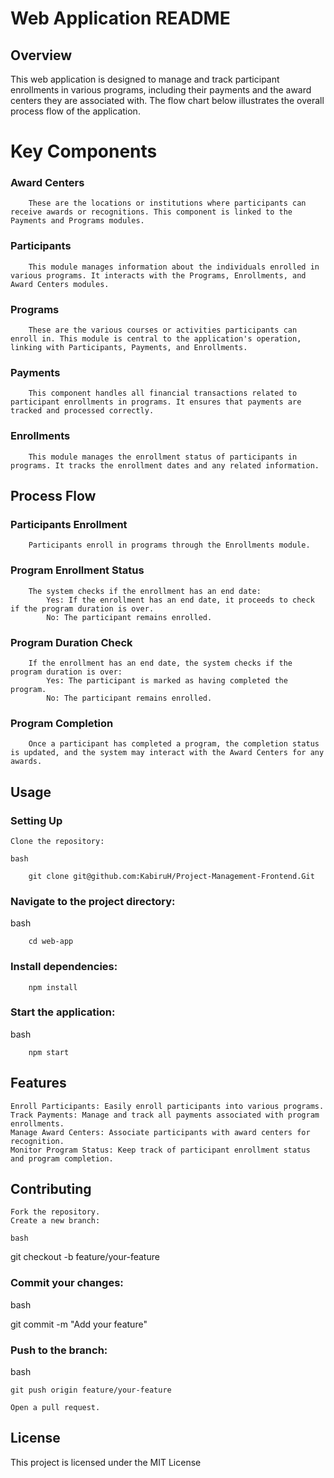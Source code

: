 # Web Application README
## Overview

This web application is designed to manage and track participant enrollments in various programs, including their payments and the award centers they are associated with. The flow chart below illustrates the overall process flow of the application.

# Key Components

### Award Centers
        These are the locations or institutions where participants can receive awards or recognitions. This component is linked to the Payments and Programs modules.

### Participants
        This module manages information about the individuals enrolled in various programs. It interacts with the Programs, Enrollments, and Award Centers modules.

### Programs
        These are the various courses or activities participants can enroll in. This module is central to the application's operation, linking with Participants, Payments, and Enrollments.

### Payments
        This component handles all financial transactions related to participant enrollments in programs. It ensures that payments are tracked and processed correctly.

### Enrollments
        This module manages the enrollment status of participants in programs. It tracks the enrollment dates and any related information.

## Process Flow

### Participants Enrollment
        Participants enroll in programs through the Enrollments module.

### Program Enrollment Status
        The system checks if the enrollment has an end date:
            Yes: If the enrollment has an end date, it proceeds to check if the program duration is over.
            No: The participant remains enrolled.

### Program Duration Check
        If the enrollment has an end date, the system checks if the program duration is over:
            Yes: The participant is marked as having completed the program.
            No: The participant remains enrolled.

### Program Completion
        Once a participant has completed a program, the completion status is updated, and the system may interact with the Award Centers for any awards.

## Usage
### Setting Up

    Clone the repository:

    bash

        git clone git@github.com:KabiruH/Project-Management-Frontend.Git

### Navigate to the project directory:

bash

        cd web-app

### Install dependencies:

        npm install

### Start the application:

bash

        npm start

## Features

    Enroll Participants: Easily enroll participants into various programs.
    Track Payments: Manage and track all payments associated with program enrollments.
    Manage Award Centers: Associate participants with award centers for recognition.
    Monitor Program Status: Keep track of participant enrollment status and program completion.

## Contributing

    Fork the repository.
    Create a new branch:

    bash

git checkout -b feature/your-feature

### Commit your changes:

bash

git commit -m "Add your feature"

### Push to the branch:

bash

    git push origin feature/your-feature

    Open a pull request.

## License

This project is licensed under the MIT License